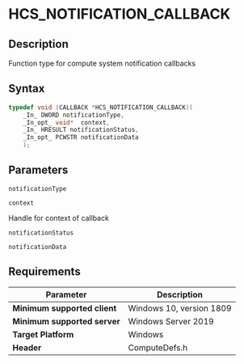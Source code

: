 # HCS_NOTIFICATION_CALLBACK

## Description

Function type for compute system notification callbacks

## Syntax

```cpp
typedef void (CALLBACK *HCS_NOTIFICATION_CALLBACK)(
    _In_ DWORD notificationType,
    _In_opt_ void*  context,
    _In_ HRESULT notificationStatus,
    _In_opt_ PCWSTR notificationData
    );
```

## Parameters

`notificationType`

`context`

Handle for context of callback

`notificationStatus`

`notificationData`

## Requirements

|Parameter     |Description|
|---|---|
| **Minimum supported client** | Windows 10, version 1809 |
| **Minimum supported server** | Windows Server 2019 |
| **Target Platform** | Windows |
| **Header** | ComputeDefs.h |
